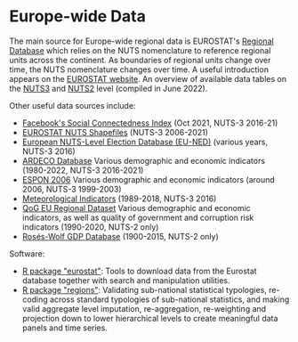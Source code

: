 # Europe-wide Data

The main source for Europe-wide regional data is EUROSTAT's [Regional Database](https://ec.europa.eu/eurostat/web/regions/data/database) which relies on the NUTS nomenclature to reference regional units across the continent. As boundaries of regional units change over time, the NUTS nomenclature changes over time. A useful introduction appears on the [EUROSTAT website](https://ec.europa.eu/eurostat/web/nuts/background). An overview of available data tables on the [NUTS3](./files/eurostat_nuts3_tables_avail.csv) and [NUTS2](./files/eurostat_nuts3_tables_avail.csv) level (compiled in June 2022).



Other useful data sources include:  

- [Facebook's Social Connectedness Index](https://dataforgood.facebook.com/dfg/docs/methodology-social-connectedness-index) (Oct 2021, NUTS-3 2016-21)
- [EUROSTAT NUTS Shapefiles](https://ec.europa.eu/eurostat/web/gisco/geodata/reference-data/administrative-units-statistical-units/nuts) (NUTS-3 2006-2021)
- [European NUTS-Level Election Database (EU-NED)](https://eu-ned.com/) (various years, NUTS-3 2016)
- [ARDECO Database](https://www.camecon.com/european-regional-data/) Various demographic and economic indicators (1980-2022, NUTS-3 2016-2021)
- [ESPON 2006](https://www.espon.eu/tools-maps/espon-2006-tools-database-public-files) Various demographic and economic indicators (around 2006, NUTS-3 1999-2003)
- [Meteorological Indicators](https://data.mendeley.com/datasets/sf9x4h5jfk) (1989-2018, NUTS-3 2016)
- [QoG EU Regional Dataset](https://www.gu.se/en/quality-government/qog-data/data-downloads/eu-regional-dataset) Various demographic and economic indicators, as well as quality of government and corruption risk indicators (1990-2020, NUTS-2 only)
- [Rosés-Wolf GDP Database](https://www.wiwi.hu-berlin.de/de/professuren/vwl/wg/roses-wolf-database-on-regional-gdp) (1900-2015, NUTS-2 only)

Software: 

* [R package "eurostat"](https://cran.r-project.org/web/packages/eurostat/index.html): Tools to download data from the Eurostat database together with search and manipulation utilities.
* [R package "regions"](https://cran.r-project.org/web/packages/regions/regions.pdf): Validating sub-national statistical typologies, re-coding across standard typologies of sub-national statistics, and making valid aggregate level imputation, re-aggregation, re-weighting and projection down to lower hierarchical levels to create meaningful data panels and time series. 
